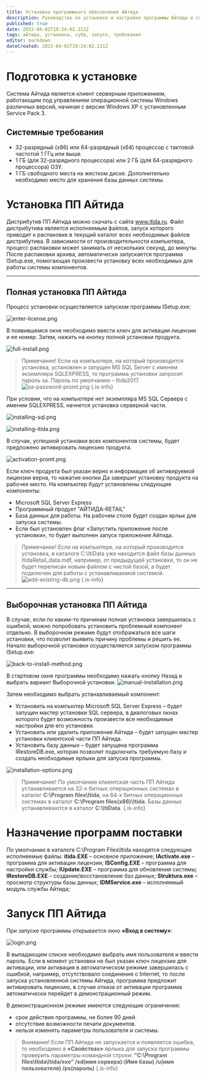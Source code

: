 ```yaml
---
title: Установка программного обеспечения Айтида
description: Руководстве по установке и настройке программы Айтида и созданию базы данных
published: true
date: 2022-04-02T19:24:02.211Z
tags: айтида, установка, субд, запуск, требования
editor: markdown
dateCreated: 2022-04-02T19:24:02.211Z
---
```


# Подготовка к установке

Система Айтида является клиент серверным приложением, работающим под управлением операционной системы Windows различных версий, начиная с версии Windows XP с установленным Service Pack 3.

## Системные требования
- 32-разрядный (x86) или 64-разрядный (x64) процессор с тактовой частотой 1 ГГц или выше.
- 1 ГБ (для 32-разрядного процессора) или 2 ГБ (для 64-разрядного процессора) ОЗУ.
- 1 ГБ свободного места на жестком диске. Дополнительно необходимо место для хранения базы данных системы.

# Установка ПП Айтида

Дистрибутив ПП Айтида можно скачать с сайта www.itida.ru.
Файл дистрибутива является исполняемым файлов, запуск которого приводит к распаковке в текущий каталог всех необходимых файлов дистрибутива. В зависимости от производительности компьютера, процесс распаковки может занимать от нескольких секунд, до минуты. После распаковки архива, автоматически запускается программа ISetup.exe, помогающая произвести установку всех необходимых для работы системы компонентов.

---

## Полная установка ПП Айтида
Процесс установки осуществляется запуском программы ISetup.exe:

![enter-license.png](/images/quick-start/enter-license.png)

В появившемся окне необходимо ввести ключ для активации лицензии и ее номер. Затем, нажать на кнопку полной установки продукта.

![full-install.png](/images/quick-start/full-install.png)

> Примечание! Если на компьютере, на который производится установка, установлен и запущен MS SQL Server с именем экземпляра SQLEXPRESS, то программа установки запросит пароль sa. Пароль по умолчанию – Itida2017.
![sa-password-promt.png](/images/quick-start/sa-password-promt.png)
{.is-info}

При условии, что на компьютере нет экземпляра MS SQL Сервера с именем SQLEXPRESS, начнется установка серверной части.

![installing-sql.png](/images/quick-start/installing-sql.png)

![installing-itida.png](/images/quick-start/installing-itida.png)

В случае, успешной установки всех компонентов системы, будет предложено активировать лицензию продукта.

![activation-promt.png](/images/quick-start/activation-promt.png)


Если ключ продукта был указан верно и информация об активируемой лицензии верна, то нажатие кнопки Да завершит установку продукта на рабочее место. На компьютер будут установлены следующие компоненты:
- Microsoft SQL Server Express
- Программный продукт "АЙТИДА-RETAIL"
- База данных для работы. На рабочем столе будет создан ярлык для запуска системы.
- Если был установлен флаг «Запустить приложение после установки», то будет выполнен запуск приложения Айтида.

> Примечание! Если на компьютере, на который производится установка, в каталоге C:\ItiData уже находится файл базы дынных ItidaRetail_data.mdf, например, от предыдущей установки, то он не будет переписан новым файлом с чистой базой, а будет подключен для работы с устанавливаемой системой.
![add-existing-db.png](/images/quick-start/add-existing-db.png)
{.is-info}

---

## Выборочная установка ПП Айтида
В случае, если по каким-то причинам полная установка завершилась с ошибкой, можно попробовать установить проблемный компонент отдельно. В выборочном режиме будут отображаться все шаги установки, что позволит выявить причину проблемы и решить ее. Начало выборочной установки осуществляется запуском программы ISetup.exe:

![back-to-install-method.png](/images/quick-start/back-to-install-method.png)

В стартовом окне программы необходимо нажать кнопку Назад и выбрать вариант Выборочной установки.
![manual-installation.png](/images/quick-start/manual-installation.png)

Затем необходимо выбрать устанавливаемый компонент:

- Установить на компьютер Microsoft SQL Server Express – будет запущен мастер установки SQL сервера, в диалоговых окнах которого будет возможность произвести все необходимые настройки для его установки.
- Установить или удалить приложение Айтида – будет запущен мастер установки клиентской части ПП Айтида.
- Установить базу данных – будет запущена программа IRestoreDB.exe, которая позволит подключить требуемую базу и создать необходимые ярлыки для запуска программы.

![installation-options.png](/images/quick-start/installation-options.png)

> Примечание! По умолчанию клиентская часть ПП Айтида устанавливается на 32-х битных операционных системах в каталог **C:\Program files\Itida**, на 64-х битных операционных системах в каталог **C:\Program files(x86)\Itida**. Базы данных устанавливаются в каталог **C:\ItiData**.
{.is-info}


# Назначение программ поставки

По умолчанию в каталоге C:\Program Files\Itida находятся следующие исполняемые файлы:
**itida.EXE** – основное приложение;
**IActivate.exe** – программа для активации лицензии;
**ISConfig.EXE** – программа для настройки службы;
**IUpdate.EXE** – программа для обновления системы;
**IRestoreDB.EXE** – создание/восстановление баз данных;
**Struktura.exe** – просмотр структуры базы данных;
**IDMService.exe** – исполняемый модуль службы Айтида;


# Запуск ПП Айтида

При запуске программы открывается окно **«Вход в систему»**:

![login.png](/images/quick-start/login.png)

В выпадающем списке необходимо выбрать имя пользователя и ввести пароль. Если в момент установки не был указан ключ лицензии для активации, или активация в автоматическом режиме завершилась с ошибкой, например, отсутствовало соединение с Internet, то после запуска установленной системы Айтида, программа предложит активировать лицензию, в случае отказа от активации программа автоматически перейдет в демонстрационный режим.

В демонстрационном режиме имеются следующие ограничения:
- срок действия программы, не более 90 дней.
- отсутствие возможности печати документов.
- нельзя изменять параметры пользователя и системы.

> Внимание! Если ПП Айтида не запускается и появляется ошибка, то необходимо в **«Свойствах»** ярлыка для запуска программы проверить параметры командной строки:
**“C:\Program files\Itida\Itida/exe” /sd(имя сервера):(Имя базы) /u(имя пользователя) /ps(пароль)** 
{.is-info}


